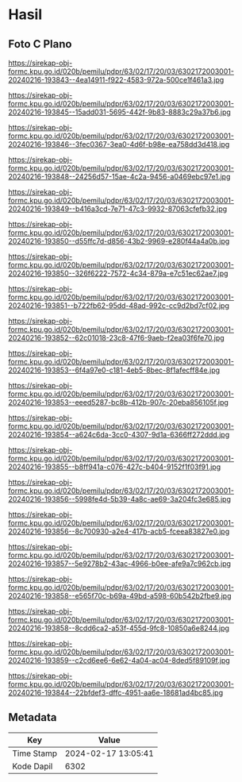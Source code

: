 # Hasil

## Foto C Plano

https://sirekap-obj-formc.kpu.go.id/020b/pemilu/pdpr/63/02/17/20/03/6302172003001-20240216-193843--4ea14911-f922-4583-972a-500ce1f461a3.jpg

https://sirekap-obj-formc.kpu.go.id/020b/pemilu/pdpr/63/02/17/20/03/6302172003001-20240216-193845--15add031-5695-442f-9b83-8883c29a37b6.jpg

https://sirekap-obj-formc.kpu.go.id/020b/pemilu/pdpr/63/02/17/20/03/6302172003001-20240216-193846--3fec0367-3ea0-4d6f-b98e-ea758dd3d418.jpg

https://sirekap-obj-formc.kpu.go.id/020b/pemilu/pdpr/63/02/17/20/03/6302172003001-20240216-193848--24256d57-15ae-4c2a-9456-a0469ebc97e1.jpg

https://sirekap-obj-formc.kpu.go.id/020b/pemilu/pdpr/63/02/17/20/03/6302172003001-20240216-193849--b416a3cd-7e71-47c3-9932-87063cfefb32.jpg

https://sirekap-obj-formc.kpu.go.id/020b/pemilu/pdpr/63/02/17/20/03/6302172003001-20240216-193850--d55ffc7d-d856-43b2-9969-e280f44a4a0b.jpg

https://sirekap-obj-formc.kpu.go.id/020b/pemilu/pdpr/63/02/17/20/03/6302172003001-20240216-193850--326f6222-7572-4c34-879a-e7c51ec62ae7.jpg

https://sirekap-obj-formc.kpu.go.id/020b/pemilu/pdpr/63/02/17/20/03/6302172003001-20240216-193851--b722fb62-95dd-48ad-992c-cc9d2bd7cf02.jpg

https://sirekap-obj-formc.kpu.go.id/020b/pemilu/pdpr/63/02/17/20/03/6302172003001-20240216-193852--62c01018-23c8-47f6-9aeb-f2ea03f6fe70.jpg

https://sirekap-obj-formc.kpu.go.id/020b/pemilu/pdpr/63/02/17/20/03/6302172003001-20240216-193853--6f4a97e0-c181-4eb5-8bec-8f1afecff84e.jpg

https://sirekap-obj-formc.kpu.go.id/020b/pemilu/pdpr/63/02/17/20/03/6302172003001-20240216-193853--eeed5287-bc8b-412b-907c-20eba856105f.jpg

https://sirekap-obj-formc.kpu.go.id/020b/pemilu/pdpr/63/02/17/20/03/6302172003001-20240216-193854--a624c6da-3cc0-4307-9d1a-6366ff272ddd.jpg

https://sirekap-obj-formc.kpu.go.id/020b/pemilu/pdpr/63/02/17/20/03/6302172003001-20240216-193855--b8ff941a-c076-427c-b404-9152f1f03f91.jpg

https://sirekap-obj-formc.kpu.go.id/020b/pemilu/pdpr/63/02/17/20/03/6302172003001-20240216-193856--5998fe4d-5b39-4a8c-ae69-3a204fc3e685.jpg

https://sirekap-obj-formc.kpu.go.id/020b/pemilu/pdpr/63/02/17/20/03/6302172003001-20240216-193856--8c700930-a2e4-417b-acb5-fceea83827e0.jpg

https://sirekap-obj-formc.kpu.go.id/020b/pemilu/pdpr/63/02/17/20/03/6302172003001-20240216-193857--5e9278b2-43ac-4966-b0ee-afe9a7c962cb.jpg

https://sirekap-obj-formc.kpu.go.id/020b/pemilu/pdpr/63/02/17/20/03/6302172003001-20240216-193858--e565f70c-b69a-49bd-a598-60b542b2fbe9.jpg

https://sirekap-obj-formc.kpu.go.id/020b/pemilu/pdpr/63/02/17/20/03/6302172003001-20240216-193858--8cdd6ca2-a53f-455d-9fc8-10850a6e8244.jpg

https://sirekap-obj-formc.kpu.go.id/020b/pemilu/pdpr/63/02/17/20/03/6302172003001-20240216-193859--c2cd6ee6-6e62-4a04-ac04-8ded5f89109f.jpg

https://sirekap-obj-formc.kpu.go.id/020b/pemilu/pdpr/63/02/17/20/03/6302172003001-20240216-193844--22bfdef3-dffc-4951-aa6e-18681ad4bc85.jpg


## Metadata

| Key        | Value               |
| ---------- | ------------------- |
| Time Stamp | 2024-02-17 13:05:41 |
| Kode Dapil | 6302                |



